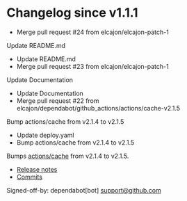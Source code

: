 # Changelog since v1.1.1
- Merge pull request #24 from elcajon/elcajon-patch-1

Update README.md 
- Update README.md 
- Merge pull request #23 from elcajon/elcajon-patch-1

Update Documentation 
- Update Documentation 
- Merge pull request #22 from elcajon/dependabot/github_actions/actions/cache-v2.1.5

Bump actions/cache from v2.1.4 to v2.1.5 
- Update deploy.yaml 
- Bump actions/cache from v2.1.4 to v2.1.5

Bumps [actions/cache](https://github.com/actions/cache) from v2.1.4 to v2.1.5.
- [Release notes](https://github.com/actions/cache/releases)
- [Commits](https://github.com/actions/cache/compare/v2.1.4...1a9e2138d905efd099035b49d8b7a3888c653ca8)

Signed-off-by: dependabot[bot] <support@github.com> 

